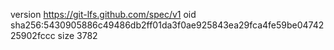 version https://git-lfs.github.com/spec/v1
oid sha256:5430905886c49486db2ff01da3f0ae925843ea29fca4fe59be0474225902fccc
size 3782
